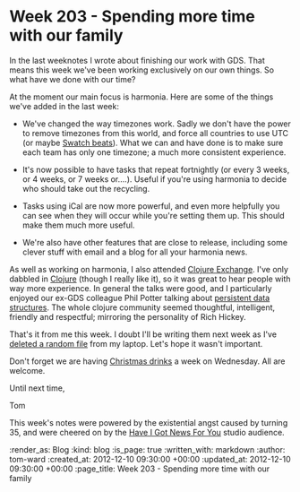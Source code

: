 Week 203 - Spending more time with our family
=============================================
In the last weeknotes I wrote about finishing our work with GDS.  That means this week we've been working exclusively on our own things.  So what have we done with our time?

At the moment our main focus is harmonia.  Here are some of the things we've added in the last week:

- We've changed the way timezones work. Sadly we don't have the power to remove timezones from this world, and force all countries to use UTC (or maybe [Swatch beats](http://www.swatch.com/gb_en/internettime/)).  What we can and have done is to make sure each team has only one timezone; a much more consistent experience.

- It's now possible to have tasks that repeat fortnightly (or every 3 weeks, or 4 weeks, or 7 weeks or....).  Useful if you're using harmonia to decide who should take out the recycling.

- Tasks using iCal are now more powerful, and even more helpfully you can see when they will occur while you're setting them up.  This should make them much more useful.

- We're also have other features that are close to release, including some clever stuff with email and a blog for all your harmonia news.

As well as working on harmonia, I also attended [Clojure Exchange](http://skillsmatter.com/event/scala/clojure-exchange-2012).  I've only dabbled in [Clojure](http://clojure.org) (though I really like it), so it was great to hear people with way more experience.  In general the talks were good, and I particularly enjoyed our ex-GDS colleague Phil Potter talking about [persistent data structures](http://skillsmatter.com/podcast/scala/the-persistent-data-structure-menagerie).  The whole clojure community seemed thoughtful, intelligent, friendly and respectful; mirroring the personality of Rich Hickey.

That's it from me this week.  I doubt I'll be writing them next week as I've [deleted a random file](https://twitter.com/harmonia/status/275607018339987456) from my laptop.  Let's hope it wasn't important.

Don't forget we are having [Christmas drinks](http://lanyrd.com/2012/go-free-range-christmas-mullfest/) a week on Wednesday.  All are welcome.

Until next time,

Tom

This week's notes were powered by the existential angst caused by turning 35, and were cheered on by the [Have I Got News For You](https://twitter.com/tomafro/status/276764785541001217/photo/1) studio audience.

:render_as: Blog
:kind: blog
:is_page: true
:written_with: markdown
:author: tom-ward
:created_at: 2012-12-10 09:30:00 +00:00
:updated_at: 2012-12-10 09:30:00 +00:00
:page_title: Week 203 - Spending more time with our family
